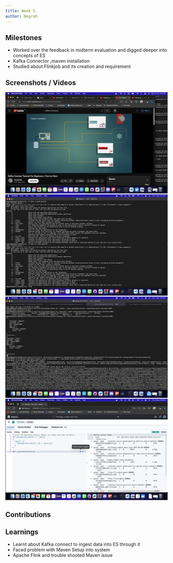 ```yaml
---
title: Week 5
author: Negrah
---
```


## Milestones
- Worked over the feedback in midterm evaluation and digged deeper into concepts of ES
- Kafka Connector ,maven installation 
- Studied about Flinkjob and its creation and requirement 

## Screenshots / Videos 
<img src='img/31_7.png'>
<img src='img/1_8.png'>
<img src='img/2_8.png'>
<img src='img/3_8.png'>

## Contributions

## Learnings

- Learnt about Kafka connect to ingest data into ES through it
- Faced problem with Maven Setup into system
- Apache Flink and trouble shooted Maven issue

